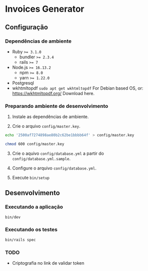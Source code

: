 # Invoices Generator

## Configuração

### Dependências de ambiente

- Ruby `>= 3.1.0`
  - bundler `>= 2.3.4`
  - rails `>= 7`
- Node.js `>= 16.13.2`
  - npm `>= 8.0`
  - yarn `>= 1.22.0`
- Postgresql
- wkhtmltopdf
  `sudo apt get wkhtmltopdf` For Debian based OS, or:
  https://wkhtmltopdf.org/ Download here. 

### Preparando ambiente de desenvolvimento

1) Instale as dependências de ambiente.

2) Crie o arquivo `config/master.key`.

```sh
echo '2500af7274898ae80b2c62be1bbbb64f' > config/master.key

chmod 600 config/master.key
```

3) Crie o aquivo `config/database.yml` a partir do `config/database.yml.sample`.

4) Configure o arquivo `config/database.yml`.

5) Execute `bin/setup`

## Desenvolvimento

### Executando a aplicação

```sh
bin/dev
```

### Executando os testes

```sh
bin/rails spec
```

### TODO

- Criptografia no link de validar token
